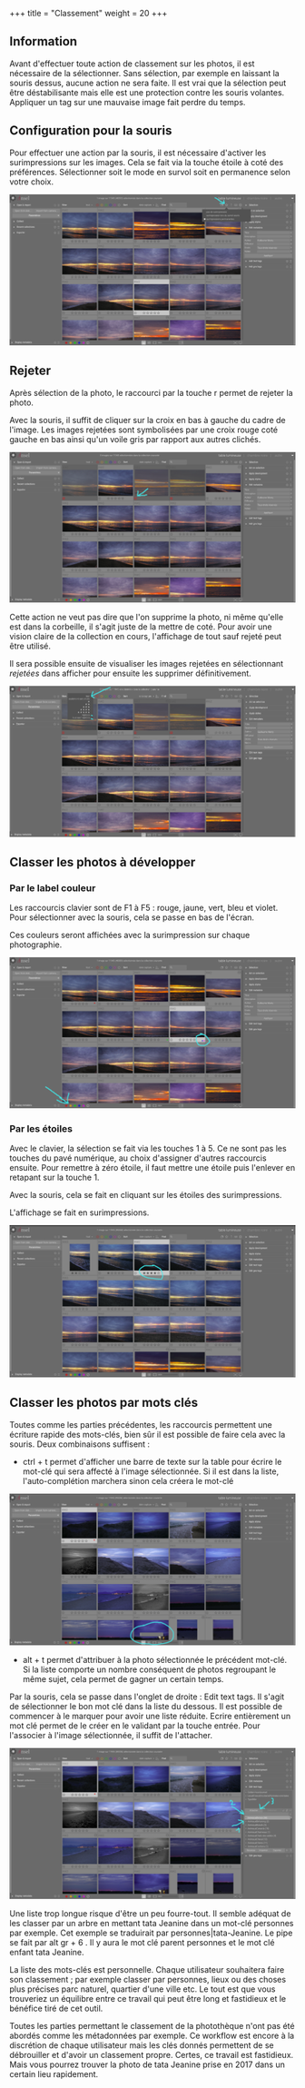 +++
title = "Classement"
weight = 20
+++

## Information

Avant d'effectuer  toute action  de classement sur  les photos,  il est
nécessaire de la sélectionner. Sans sélection, par exemple en laissant
la souris  dessus, aucune  action ne  sera faite. Il  est vrai  que la
sélection peut être déstabilisante mais elle est une protection contre
les  souris volantes.  Appliquer un  tag sur  une mauvaise  image fait
perdre du temps.

## Configuration pour la souris

Pour effectuer une  action par la souris, il  est nécessaire d'activer
les surimpressions sur les images. Cela se fait via la touche étoile à
coté  des préférences.  Sélectionner soit  le mode  en survol  soit en
permanence selon votre choix.

![screen](impressions.png?classes=shadow&height=500px)

## Rejeter
Après sélection  de la photo, le  raccourci par la touche  r permet de
rejeter la photo. 

Avec la souris, il suffit de cliquer sur la croix en bas à gauche du cadre de
l'image. Les images rejetées sont symbolisées par une croix rouge coté
gauche en bas ainsi qu'un voile gris par rapport aux autres clichés.

![screen](rejeter.png?classes=shadow&height=500px)

Cette action ne veut pas dire que l'on supprime la photo,
ni même qu'elle est dans la corbeille, il s'agit juste de la mettre de
coté. Pour avoir une vision claire de la collection en cours,
l'affichage de tout sauf rejeté peut être utilisé.

Il sera possible ensuite de visualiser les images rejetées en
sélectionnant  *rejetées* dans  afficher  pour  ensuite les  supprimer
définitivement.

![screen](affichage.png?classes=shadow&height=500px)

## Classer les photos à développer

### Par le label couleur
Les raccourcis clavier sont  de F1 à F5 : rouge,  jaune, vert, bleu et
violet.
Pour sélectionner avec la souris, cela se passe en bas de l'écran.

Ces  couleurs  seront  affichées  avec  la  surimpression  sur  chaque
photographie.

![screen](couleur.png?classes=shadow&height=500px)

### Par les étoiles

Avec le clavier,  la sélection se fait  via les touches 1 à  5.  Ce ne
sont pas les  touches du pavé numérique, au  choix d'assigner d'autres
raccourcis ensuite.  Pour remettre à  zéro étoile, il faut  mettre une
étoile puis l'enlever en retapant sur la touche 1.

Avec  la  souris,  cela  se  fait en  cliquant  sur  les  étoiles  des
surimpressions.

L'affichage se fait en surimpressions.

![screen](etoiles.png?classes=shadow&height=500px)

## Classer les photos par mots clés

Toutes comme les parties précédentes, les raccourcis permettent une
écriture rapide des mots-clés, bien sûr il est possible de faire cela
avec la souris. Deux combinaisons suffisent :

- ctrl + t permet d'afficher une barre de texte sur la table pour écrire le
    mot-clé qui sera affecté à l'image sélectionnée. Si il est dans la
    liste, l'auto-complétion marchera sinon cela créera le mot-clé
    
![screen](tag-clavier.png?classes=shadow&height=500px) 
	
- alt + t permet d'attribuer à la photo sélectionnée le précédent mot-clé.
    Si la liste comporte un nombre conséquent de photos regroupant le
    même sujet, cela permet de gagner un certain temps.

Par la souris, cela se passe dans l'onglet de droite : Edit text tags.
Il s'agit de sélectionner le bon mot  clé dans la liste du dessous. Il
est possible de  commencer à le marquer pour avoir  une liste réduite.
Ecrire entièrement un mot clé permet de le créer en le validant par la
touche entrée.  Pour  l'associer à l'image sélectionnée,  il suffit de
l'attacher.

![screen](tag-souris.png?classes=shadow&height=500px) 

Une liste trop longue risque d'être un peu fourre-tout. Il semble
adéquat de les classer par un arbre en mettant tata Jeanine dans un
mot-clé personnes par exemple. Cet exemple se traduirait par
personnes|tata-Jeanine. Le pipe se fait par alt gr + 6 . Il y aura le mot clé
parent personnes et le mot clé enfant tata Jeanine.

La liste des mots-clés est personnelle. Chaque utilisateur souhaitera
faire son classement ; par exemple classer par personnes, lieux ou des
choses plus précises parc naturel, quartier d'une ville etc. Le tout est
que vous trouveriez un équilibre entre ce travail qui peut être long et
fastidieux et le bénéfice tiré de cet outil.

Toutes les parties permettant le classement de la photothèque n'ont pas
été abordés comme les métadonnées par exemple. Ce workflow est encore à
la discrétion de chaque utilisateur mais les clés donnés permettent de
se débrouiller et d'avoir un classement propre. Certes, ce travail est
fastidieux. Mais vous pourrez trouver la photo de tata Jeanine prise en
2017 dans un certain lieu rapidement.
